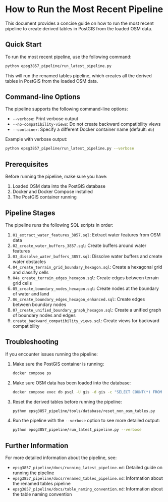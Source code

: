 # How to Run the Most Recent Pipeline

This document provides a concise guide on how to run the most recent pipeline to create derived tables in PostGIS from the loaded OSM data.

## Quick Start

To run the most recent pipeline, use the following command:

```bash
python epsg3857_pipeline/run_latest_pipeline.py
```

This will run the renamed tables pipeline, which creates all the derived tables in PostGIS from the loaded OSM data.

## Command-line Options

The pipeline supports the following command-line options:

- `--verbose`: Print verbose output
- `--no-compatibility-views`: Do not create backward compatibility views
- `--container`: Specify a different Docker container name (default: `db`)

Example with verbose output:

```bash
python epsg3857_pipeline/run_latest_pipeline.py --verbose
```

## Prerequisites

Before running the pipeline, make sure you have:

1. Loaded OSM data into the PostGIS database
2. Docker and Docker Compose installed
3. The PostGIS container running

## Pipeline Stages

The pipeline runs the following SQL scripts in order:

1. `01_extract_water_features_3857.sql`: Extract water features from OSM data
2. `02_create_water_buffers_3857.sql`: Create buffers around water features
3. `03_dissolve_water_buffers_3857.sql`: Dissolve water buffers and create water obstacles
4. `04_create_terrain_grid_boundary_hexagon.sql`: Create a hexagonal grid and classify cells
5. `04a_create_terrain_edges_hexagon.sql`: Create edges between terrain grid cells
6. `05_create_boundary_nodes_hexagon.sql`: Create nodes at the boundary of water and land
7. `06_create_boundary_edges_hexagon_enhanced.sql`: Create edges between boundary nodes
8. `07_create_unified_boundary_graph_hexagon.sql`: Create a unified graph of boundary nodes and edges
9. `create_backward_compatibility_views.sql`: Create views for backward compatibility

## Troubleshooting

If you encounter issues running the pipeline:

1. Make sure the PostGIS container is running:
   ```bash
   docker compose ps
   ```

2. Make sure OSM data has been loaded into the database:
   ```bash
   docker compose exec db psql -U gis -d gis -c "SELECT COUNT(*) FROM planet_osm_polygon"
   ```

3. Reset the derived tables before running the pipeline:
   ```bash
   python epsg3857_pipeline/tools/database/reset_non_osm_tables.py
   ```

4. Run the pipeline with the `--verbose` option to see more detailed output:
   ```bash
   python epsg3857_pipeline/run_latest_pipeline.py --verbose
   ```

## Further Information

For more detailed information about the pipeline, see:

- `epsg3857_pipeline/docs/running_latest_pipeline.md`: Detailed guide on running the pipeline
- `epsg3857_pipeline/docs/renamed_tables_pipeline.md`: Information about the renamed tables pipeline
- `epsg3857_pipeline/docs/table_naming_convention.md`: Information about the table naming convention